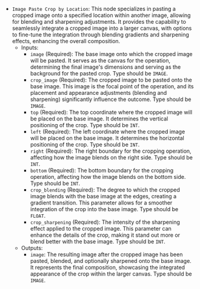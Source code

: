 - `Image Paste Crop by Location`: This node specializes in pasting a cropped image onto a specified location within another image, allowing for blending and sharpening adjustments. It provides the capability to seamlessly integrate a cropped image into a larger canvas, with options to fine-tune the integration through blending gradients and sharpening effects, enhancing the overall composition.
    - Inputs:
        - `image` (Required): The base image onto which the cropped image will be pasted. It serves as the canvas for the operation, determining the final image's dimensions and serving as the background for the pasted crop. Type should be `IMAGE`.
        - `crop_image` (Required): The cropped image to be pasted onto the base image. This image is the focal point of the operation, and its placement and appearance adjustments (blending and sharpening) significantly influence the outcome. Type should be `IMAGE`.
        - `top` (Required): The top coordinate where the cropped image will be placed on the base image. It determines the vertical positioning of the crop. Type should be `INT`.
        - `left` (Required): The left coordinate where the cropped image will be placed on the base image. It determines the horizontal positioning of the crop. Type should be `INT`.
        - `right` (Required): The right boundary for the cropping operation, affecting how the image blends on the right side. Type should be `INT`.
        - `bottom` (Required): The bottom boundary for the cropping operation, affecting how the image blends on the bottom side. Type should be `INT`.
        - `crop_blending` (Required): The degree to which the cropped image blends with the base image at the edges, creating a gradient transition. This parameter allows for a smoother integration of the crop into the base image. Type should be `FLOAT`.
        - `crop_sharpening` (Required): The intensity of the sharpening effect applied to the cropped image. This parameter can enhance the details of the crop, making it stand out more or blend better with the base image. Type should be `INT`.
    - Outputs:
        - `image`: The resulting image after the cropped image has been pasted, blended, and optionally sharpened onto the base image. It represents the final composition, showcasing the integrated appearance of the crop within the larger canvas. Type should be `IMAGE`.
